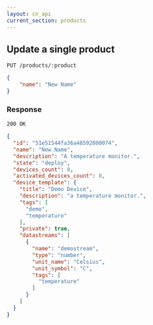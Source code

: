 ```yaml
---
layout: cn_api
current_section: products
---
```


## Update a single product

    PUT /products/:product

~~~json
{
    "name": "New Name"
}
~~~

### Response

    200 OK

~~~json
{
  "id": "51e51544fa36a48592000074",
  "name": "New Name",
  "description": "A temperature monitor.",
  "state": "deploy",
  "devices_count": 0,
  "activated_devices_count": 0,
  "device_template": {
    "title": "Demo Device",
    "description": "a temperature monitor.",
    "tags": [
      "demo",
      "temperature"
    ],
    "private": true,
    "datastreams": [
      {
        "name": "demostream",
        "type": "number",
        "unit_name": "Celsius",
        "unit_symbol": "C",
        "tags": [
          "temperature"
        ]
      }
    ]
  }
}
~~~
